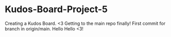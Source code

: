 # Kudos-Board-Project-5

Creating a Kudos Board. <3
Getting to the main repo finally!
First commit for branch in origin/main.
Hello Hello <3!